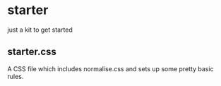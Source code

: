 starter
=======

just a kit to get started

starter.css
-----------
A CSS file which includes normalise.css and sets up some pretty basic rules.
